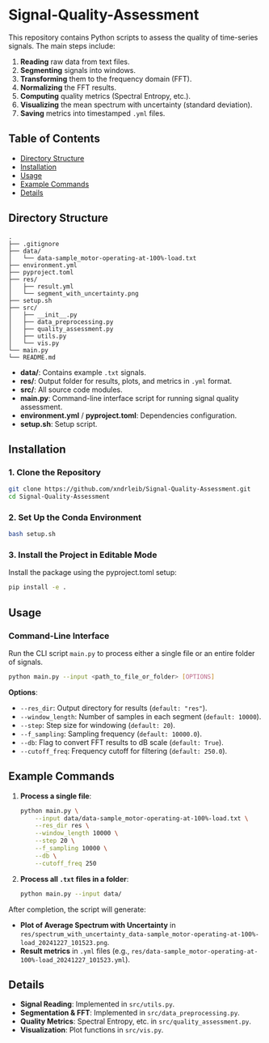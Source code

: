 # Signal-Quality-Assessment

This repository contains Python scripts to assess the quality of time-series signals. The main steps include:
1. **Reading** raw data from text files.
2. **Segmenting** signals into windows.
3. **Transforming** them to the frequency domain (FFT).
4. **Normalizing** the FFT results.
5. **Computing** quality metrics (Spectral Entropy, etc.).
6. **Visualizing** the mean spectrum with uncertainty (standard deviation).
7. **Saving** metrics into timestamped `.yml` files.

## Table of Contents
- [Directory Structure](#directory-structure)
- [Installation](#installation)
- [Usage](#usage)
- [Example Commands](#example-commands)
- [Details](#details)

## Directory Structure
```
.
├── .gitignore
├── data/
│   └── data-sample_motor-operating-at-100%-load.txt
├── environment.yml
├── pyproject.toml
├── res/
│   ├── result.yml
│   └── segment_with_uncertainty.png
├── setup.sh
├── src/
│   ├── __init__.py
│   ├── data_preprocessing.py
│   ├── quality_assessment.py
│   ├── utils.py
│   └── vis.py
└── main.py
└── README.md
```
- **data/**: Contains example `.txt` signals.
- **res/**: Output folder for results, plots, and metrics in `.yml` format.
- **src/**: All source code modules.
- **main.py**: Command-line interface script for running signal quality assessment.
- **environment.yml** / **pyproject.toml**: Dependencies configuration.
- **setup.sh**: Setup script.

## Installation

### 1. Clone the Repository
```bash
git clone https://github.com/xndrleib/Signal-Quality-Assessment.git
cd Signal-Quality-Assessment
```

### 2. Set Up the Conda Environment
```bash
bash setup.sh
```

### 3. Install the Project in Editable Mode
Install the package using the pyproject.toml setup:
```bash
pip install -e .
```

## Usage

### Command-Line Interface
Run the CLI script `main.py` to process either a single file or an entire folder of signals.

```bash
python main.py --input <path_to_file_or_folder> [OPTIONS]
```

**Options**:
- `--res_dir`: Output directory for results (`default: "res"`).
- `--window_length`: Number of samples in each segment (`default: 10000`).
- `--step`: Step size for windowing (`default: 20`).
- `--f_sampling`: Sampling frequency (`default: 10000.0`).
- `--db`: Flag to convert FFT results to dB scale (`default: True`).
- `--cutoff_freq`: Frequency cutoff for filtering (`default: 250.0`).

## Example Commands

1. **Process a single file**:
   ```bash
   python main.py \
       --input data/data-sample_motor-operating-at-100%-load.txt \
       --res_dir res \
       --window_length 10000 \
       --step 20 \
       --f_sampling 10000 \
       --db \
       --cutoff_freq 250
   ```

2. **Process all `.txt` files in a folder**:
   ```bash
   python main.py --input data/
   ```

After completion, the script will generate:
- **Plot of Average Spectrum with Uncertainty** in `res/spectrum_with_uncertainty_data-sample_motor-operating-at-100%-load_20241227_101523.png`.
- **Result metrics** in `.yml` files (e.g., `res/data-sample_motor-operating-at-100%-load_20241227_101523.yml`).

## Details

- **Signal Reading**: Implemented in `src/utils.py`.
- **Segmentation & FFT**: Implemented in `src/data_preprocessing.py`.
- **Quality Metrics**: Spectral Entropy, etc. in `src/quality_assessment.py`.
- **Visualization**: Plot functions in `src/vis.py`.